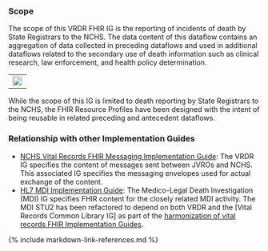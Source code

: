 ### Scope
The scope of this VRDR FHIR IG is the reporting of incidents of death by State Registrars to the NCHS. The data content of this dataflow contains an aggregation of data collected in preceding dataflows and used in additional dataflows related to the secondary use of death information such as clinical research, law enforcement, and health policy determination.

<center>
<table><tr><td><img src="Scope.png" style="width:100%;"/></td></tr></table>
</center>

While the scope of this IG is limited to death reporting by State Registrars to the NCHS, the FHIR Resource Profiles have been designed with the intent of being reusable in related preceding and antecedent dataflows.

### Relationship with other Implementation Guides
* [NCHS Vital Records FHIR Messaging Implementation Guide](https://build.fhir.org/ig/nightingaleproject/vital_records_fhir_messaging_ig/branches/main/index.html):   The VRDR IG specifies the content of messages sent between JVROs and NCHS.  This associated IG specifies the messaging envelopes used for actual exchange of the content.
* [HL7 MDI Implementation Guide](https://build.fhir.org/ig/HL7/fhir-mdi-ig/):  The Medico-Legal Death Investigation (MDI) IG specifies FHIR content for the closely related MDI activity.  The MDI STU2 has been refactored to depend on both VRDR and the [Vital Records Common Library IG] as part of the [harmonization of vital records FHIR Implementation Guides](https://hl7.org/fhir/us/vr-common-library/2024Jan/vr_ig_harmonization.html).

{% include markdown-link-references.md %}